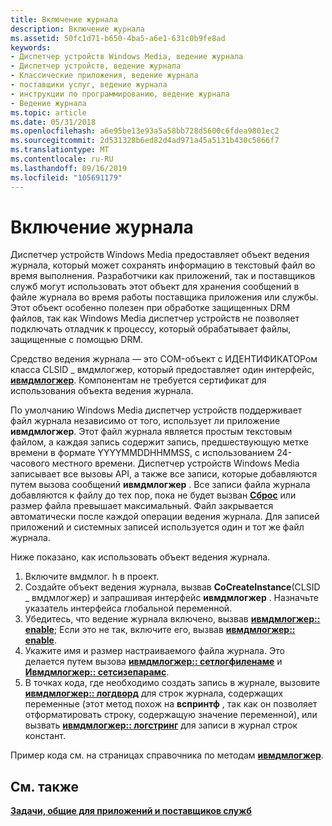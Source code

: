 ```yaml
---
title: Включение журнала
description: Включение журнала
ms.assetid: 50fc1d71-b650-4ba5-a6e1-631c0b9fe8ad
keywords:
- Диспетчер устройств Windows Media, ведение журнала
- Диспетчер устройств, ведение журнала
- Классические приложения, ведение журнала
- поставщики услуг, ведение журнала
- инструкции по программированию, ведение журнала
- Ведение журнала
ms.topic: article
ms.date: 05/31/2018
ms.openlocfilehash: a6e95be13e93a5a58bb728d5600c6fdea9801ec2
ms.sourcegitcommit: 2d531328b6ed82d4ad971a45a5131b430c5866f7
ms.translationtype: MT
ms.contentlocale: ru-RU
ms.lasthandoff: 09/16/2019
ms.locfileid: "105691179"
---
```

# <a name="enabling-logging"></a>Включение журнала

Диспетчер устройств Windows Media предоставляет объект ведения журнала, который может сохранять информацию в текстовый файл во время выполнения. Разработчики как приложений, так и поставщиков служб могут использовать этот объект для хранения сообщений в файле журнала во время работы поставщика приложения или службы. Этот объект особенно полезен при обработке защищенных DRM файлов, так как Windows Media диспетчер устройств не позволяет подключать отладчик к процессу, который обрабатывает файлы, защищенные с помощью DRM.

Средство ведения журнала — это COM-объект с ИДЕНТИФИКАТОРом класса CLSID \_ вмдмлогжер, который предоставляет один интерфейс, [**ивмдмлогжер**](/windows/desktop/api/wmdmlog/nn-wmdmlog-iwmdmlogger). Компонентам не требуется сертификат для использования объекта ведения журнала.

По умолчанию Windows Media диспетчер устройств поддерживает файл журнала независимо от того, использует ли приложение **ивмдмлогжер**. Этот файл журнала является простым текстовым файлом, а каждая запись содержит запись, предшествующую метке времени в формате YYYYMMDDHHMMSS, с использованием 24-часового местного времени. Диспетчер устройств Windows Media записывает все вызовы API, а также все записи, которые добавляются путем вызова сообщений **ивмдмлогжер** . Все записи файла журнала добавляются к файлу до тех пор, пока не будет вызван [**Сброс**](/windows/desktop/api/wmdmlog/nf-wmdmlog-iwmdmlogger-reset) или размер файла превышает максимальный. Файл закрывается автоматически после каждой операции ведения журнала. Для записей приложений и системных записей используется один и тот же файл журнала.

Ниже показано, как использовать объект ведения журнала.

1.  Включите вмдмлог. h в проект.
2.  Создайте объект ведения журнала, вызвав **CoCreateInstance**(CLSID \_ вмдмлогжер) и запрашивая интерфейс **ивмдмлогжер** . Назначьте указатель интерфейса глобальной переменной.
3.  Убедитесь, что ведение журнала включено, вызвав [**ивмдмлогжер:: enable**](/windows/desktop/api/wmdmlog/nf-wmdmlog-iwmdmlogger-isenabled); Если это не так, включите его, вызвав [**ивмдмлогжер:: enable**](/windows/desktop/api/wmdmlog/nf-wmdmlog-iwmdmlogger-enable).
4.  Укажите имя и размер настраиваемого файла журнала. Это делается путем вызова [**ивмдмлогжер:: сетлогфиленаме**](/windows/desktop/api/wmdmlog/nf-wmdmlog-iwmdmlogger-setlogfilename) и [**Ивмдмлогжер:: сетсизепарамс**](/windows/desktop/api/wmdmlog/nf-wmdmlog-iwmdmlogger-setsizeparams).
5.  В точках кода, где необходимо создать запись в журнале, вызовите [**ивмдмлогжер:: логдворд**](/windows/desktop/api/wmdmlog/nf-wmdmlog-iwmdmlogger-logdword) для строк журнала, содержащих переменные (этот метод похож на **вспринтф** , так как он позволяет отформатировать строку, содержащую значение переменной), или вызвать [**ивмдмлогжер:: логстринг**](/windows/desktop/api/wmdmlog/nf-wmdmlog-iwmdmlogger-logstring) для записи в журнал строк констант.

Пример кода см. на страницах справочника по методам [**ивмдмлогжер**](/windows/desktop/api/wmdmlog/nn-wmdmlog-iwmdmlogger).

## <a name="related-topics"></a>См. также

<dl> <dt>

[**Задачи, общие для приложений и поставщиков служб**](tasks-common-to-applications-and-service-providers.md)
</dt> </dl>

 

 




